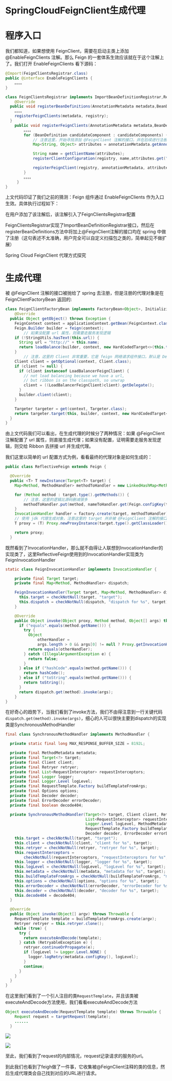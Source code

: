 # SpringCloudFeignClient生成代理

# 程序入口
我们都知道，如果想使用 FeignClient，需要在启动主类上添加 @EnableFeignClients 注解。那么 Feign 的一套体系生效应该就在于这个注解上了。我们打开 EnableFeignClients 看下源码：

````java
@Import(FeignClientsRegistrar.class)
public @interface EnableFeignClients {
    。。。。
}
````



````java
class FeignClientsRegistrar implements ImportBeanDefinitionRegistrar,ResourceLoaderAware,EnvironmentAware {
    @Override
  public void registerBeanDefinitions(AnnotationMetadata metadata,BeanDefinitionRegistry registry) {
    。。。。
    registerFeignClients(metadata, registry);
  }
    public void registerFeignClients(AnnotationMetadata metadata,BeanDefinitionRegistry registry) {
        。。。。
        for (BeanDefinition candidateComponent : candidateComponents) {
            // 注意这里，开始寻找添加 @FeignClient 注解的接口，并在后续进行注册
            Map<String, Object> attributes = annotationMetadata.getAnnotationAttributes(FeignClient.class.getCanonicalName());

            String name = getClientName(attributes);
            registerClientConfiguration(registry, name,attributes.get("configuration"));

            registerFeignClient(registry, annotationMetadata, attributes);
        }
        。。。。
     }
}
````

上文代码印证了我们之前的猜测：Feign 组件通过 EnableFeignClients 作为入口生效。具体执行过程如下：

在用户添加了该注解后，该注解引入了FeignClientsRegistrar配置

FeignClientsRegistrar实现了ImportBeanDefinitionRegistrar接口，然后在registerBeanDefinitions方法中将加上@FeignClient注解的接口均在 spring 中做了注册（这句表述不太准确，用户完全可以自定义扫描包之类的，简单起见不做扩展）

Spring Cloud FeignClient 代理方式探究
# 生成代理

被 @FeignClient 注解的接口被抛给了 spring 去注册，但是注册的代理对象是在 FeignClientFactoryBean 返回的:

````java
class FeignClientFactoryBean implements FactoryBean<Object>, InitializingBean,ApplicationContextAware {
    @Override
  public Object getObject() throws Exception {
    FeignContext context = applicationContext.getBean(FeignContext.class);
    Feign.Builder builder = feign(context);
        // 如果没配置 url 属性，则需要走服务发现逻辑
    if (!StringUtils.hasText(this.url)) {
      String url = "http://" + this.name;
      return loadBalance(builder, context, new HardCodedTarget<>(this.type,this.name, url));
    }
        // 注意，这里的 Client 非常重要，它是 feign 网络请求组件接口，默认是 Default
    Client client = getOptional(context, Client.class);
    if (client != null) {
      if (client instanceof LoadBalancerFeignClient) {
        // not load balancing because we have a url,
        // but ribbon is on the classpath, so unwrap
        client = ((LoadBalancerFeignClient)client).getDelegate();
      }
      builder.client(client);
    }

    Targeter targeter = get(context, Targeter.class);
    return targeter.target(this, builder, context, new HardCodedTarget<>(this.type, this.name, url));
  }
}
````

由上文代码我们可以看出，在生成代理的时候分了两种情况：如果 @FeignClient 注解配置了 url 属性，则直接生成代理；如果没有配置，证明需要走服务发现逻辑，则交给 Ribbon 去拼接 url 并生成代理。

我们这里以简单的 url 配置方式为例，看看最终的代理对象是如何生成的：

````java
public class ReflectiveFeign extends Feign {

  @Override
  public <T> T newInstance(Target<T> target) {
    Map<Method, MethodHandler> methodToHandler = new LinkedHashMap<Method, MethodHandler>();

    for (Method method : target.type().getMethods()) {
        // 注意，这里的逻辑比源码删减很多
        methodToHandler.put(method, nameToHandler.get(Feign.configKey(target.type(), method)));
    }
    InvocationHandler handler = factory.create(target, methodToHandler);
    // 使用 jdk 代理生成对象，注意这里的 target 并非被 @FeignClient 注解的接口，而是 HardCodedTarget，但是它里面存储了被注解接口的信息
    T proxy = (T) Proxy.newProxyInstance(target.type().getClassLoader(), new Class<?>[]{target.type()}, handler);

    return proxy;
  }
````

既然看到了InvocationHandler，那么就不由得让人联想到InvocationHandler的实现类了，这里ReflectiveFeign使用到的InvocationHandler实现类为FeignInvocationHandler

````java
static class FeignInvocationHandler implements InvocationHandler {

    private final Target target;
    private final Map<Method, MethodHandler> dispatch;

    FeignInvocationHandler(Target target, Map<Method, MethodHandler> dispatch) {
      this.target = checkNotNull(target, "target");
      this.dispatch = checkNotNull(dispatch, "dispatch for %s", target);
    }

    @Override
    public Object invoke(Object proxy, Method method, Object[] args) throws Throwable {
      if ("equals".equals(method.getName())) {
        try {
          Object
              otherHandler =
              args.length > 0 && args[0] != null ? Proxy.getInvocationHandler(args[0]) : null;
          return equals(otherHandler);
        } catch (IllegalArgumentException e) {
          return false;
        }
      } else if ("hashCode".equals(method.getName())) {
        return hashCode();
      } else if ("toString".equals(method.getName())) {
        return toString();
      }
      return dispatch.get(method).invoke(args);
    }
}
````

在好奇心的趋势下，当我们看到了invoke方法，我们不由得注意到一行关键代码`dispatch.get(method).invoke(args)`，细心的人可以很快主要到dispatch的实现类是SynchronousMethodHandler

````java
final class SynchronousMethodHandler implements MethodHandler {

  private static final long MAX_RESPONSE_BUFFER_SIZE = 8192L;

  private final MethodMetadata metadata;
  private final Target<?> target;
  private final Client client;
  private final Retryer retryer;
  private final List<RequestInterceptor> requestInterceptors;
  private final Logger logger;
  private final Logger.Level logLevel;
  private final RequestTemplate.Factory buildTemplateFromArgs;
  private final Options options;
  private final Decoder decoder;
  private final ErrorDecoder errorDecoder;
  private final boolean decode404;

  private SynchronousMethodHandler(Target<?> target, Client client, Retryer retryer,
                                   List<RequestInterceptor> requestInterceptors, Logger logger,
                                   Logger.Level logLevel, MethodMetadata metadata,
                                   RequestTemplate.Factory buildTemplateFromArgs, Options options,
                                   Decoder decoder, ErrorDecoder errorDecoder, boolean decode404) {
    this.target = checkNotNull(target, "target");
    this.client = checkNotNull(client, "client for %s", target);
    this.retryer = checkNotNull(retryer, "retryer for %s", target);
    this.requestInterceptors =
        checkNotNull(requestInterceptors, "requestInterceptors for %s", target);
    this.logger = checkNotNull(logger, "logger for %s", target);
    this.logLevel = checkNotNull(logLevel, "logLevel for %s", target);
    this.metadata = checkNotNull(metadata, "metadata for %s", target);
    this.buildTemplateFromArgs = checkNotNull(buildTemplateFromArgs, "metadata for %s", target);
    this.options = checkNotNull(options, "options for %s", target);
    this.errorDecoder = checkNotNull(errorDecoder, "errorDecoder for %s", target);
    this.decoder = checkNotNull(decoder, "decoder for %s", target);
    this.decode404 = decode404;
  }

  @Override
  public Object invoke(Object[] argv) throws Throwable {
    RequestTemplate template = buildTemplateFromArgs.create(argv);
    Retryer retryer = this.retryer.clone();
    while (true) {
      try {
        return executeAndDecode(template);
      } catch (RetryableException e) {
        retryer.continueOrPropagate(e);
        if (logLevel != Logger.Level.NONE) {
          logger.logRetry(metadata.configKey(), logLevel);
        }
        continue;
      }
    }
  }
}
````

在这里我们看到了一个引人注目的类`RequestTemplate`，并且该类被executeAndDecode方法使用，我们看看executeAndDecode方法

````java
Object executeAndDecode(RequestTemplate template) throws Throwable {
    Request request = targetRequest(template);
    ......
  }
````

![](./imgs/1.png)



![](./imgs/2.png)



至此，我们看到了request的内部情况，request记录请求的服务的url。

到此我们也看到了feigh做了一件事，它收集被@FeignClient注释的类的信息，然后生成代理类会自己找到对应的URL进行请求。